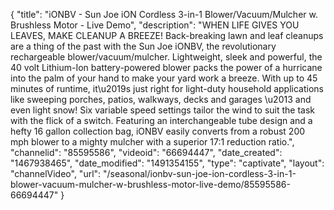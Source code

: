 {
    "title": "iONBV - Sun Joe iON Cordless 3-in-1 Blower\/Vacuum\/Mulcher w. Brushless Motor - Live Demo",
    "description": "WHEN LIFE GIVES YOU LEAVES, MAKE CLEANUP A BREEZE! Back-breaking lawn and leaf cleanups are a thing of the past with the Sun Joe iONBV, the revolutionary rechargeable blower\/vacuum\/mulcher. Lightweight, sleek and powerful, the 40 volt Lithium-Ion battery-powered blower packs the power of a hurricane into the palm of your hand to make your yard work a breeze. With up to 45 minutes of runtime, it\u2019s just right for light-duty household applications like sweeping porches, patios, walkways, decks and garages \u2013 and even light snow! Six variable speed settings tailor the wind to suit the task with the flick of a switch. Featuring an interchangeable tube design and a hefty 16 gallon collection bag, iONBV easily converts from a robust 200 mph blower to a mighty mulcher with a superior 17:1 reduction ratio.",
    "channelid": "85595586",
    "videoid": "66694447",
    "date_created": "1467938465",
    "date_modified": "1491354155",
    "type": "captivate",
    "layout": "channelVideo",
    "url": "\/seasonal\/ionbv-sun-joe-ion-cordless-3-in-1-blower-vacuum-mulcher-w-brushless-motor-live-demo\/85595586-66694447"
}